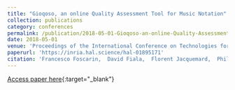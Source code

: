 ```yaml
---
title: "Gioqoso, an online Quality Assessment Tool for Music Notation"
collection: publications
category: conferences
permalink: /publication/2018-05-01-Gioqoso-an-online-Quality-Assessment-Tool-for-Music-Notation
date: 2018-05-01
venue: 'Proceedings of the International Conference on Technologies for Music Notation and Representation (TENOR)'
paperurl: 'https://inria.hal.science/hal-01895171'
citation: 'Francesco Foscarin,  David Fiala,  Florent Jacquemard,  Philippe Rigaux,  Virginie Thion, &quot;Gioqoso, an online Quality Assessment Tool for Music Notation.&quot; In the proceedings of the International Conference on Technologies for Music Notation and Representation (TENOR), 2018.'
---
```

[Access paper here](https://inria.hal.science/hal-01895171){:target="_blank"}
